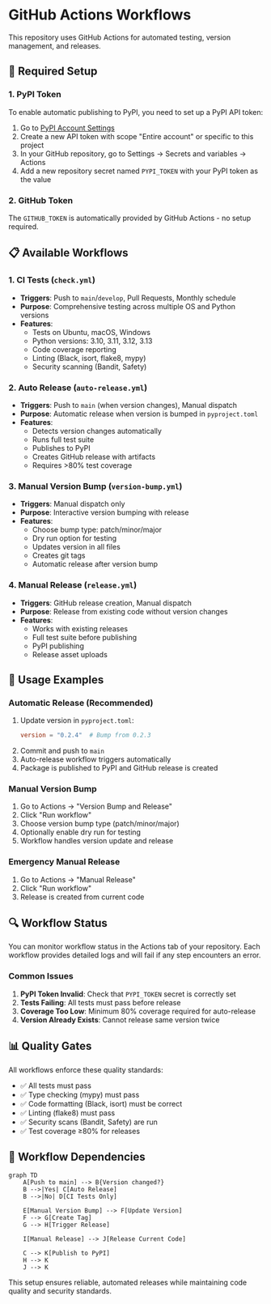 # GitHub Actions Workflows

This repository uses GitHub Actions for automated testing, version management, and releases.

## 🔧 Required Setup

### 1. PyPI Token
To enable automatic publishing to PyPI, you need to set up a PyPI API token:

1. Go to [PyPI Account Settings](https://pypi.org/manage/account/token/)
2. Create a new API token with scope "Entire account" or specific to this project
3. In your GitHub repository, go to Settings → Secrets and variables → Actions
4. Add a new repository secret named `PYPI_TOKEN` with your PyPI token as the value

### 2. GitHub Token
The `GITHUB_TOKEN` is automatically provided by GitHub Actions - no setup required.

## 📋 Available Workflows

### 1. **CI Tests** (`check.yml`)
- **Triggers**: Push to `main`/`develop`, Pull Requests, Monthly schedule
- **Purpose**: Comprehensive testing across multiple OS and Python versions
- **Features**:
  - Tests on Ubuntu, macOS, Windows
  - Python versions: 3.10, 3.11, 3.12, 3.13
  - Code coverage reporting
  - Linting (Black, isort, flake8, mypy)
  - Security scanning (Bandit, Safety)

### 2. **Auto Release** (`auto-release.yml`)
- **Triggers**: Push to `main` (when version changes), Manual dispatch
- **Purpose**: Automatic release when version is bumped in `pyproject.toml`
- **Features**:
  - Detects version changes automatically
  - Runs full test suite
  - Publishes to PyPI
  - Creates GitHub release with artifacts
  - Requires >80% test coverage

### 3. **Manual Version Bump** (`version-bump.yml`)
- **Triggers**: Manual dispatch only
- **Purpose**: Interactive version bumping with release
- **Features**:
  - Choose bump type: patch/minor/major
  - Dry run option for testing
  - Updates version in all files
  - Creates git tags
  - Automatic release after version bump

### 4. **Manual Release** (`release.yml`)
- **Triggers**: GitHub release creation, Manual dispatch
- **Purpose**: Release from existing code without version changes
- **Features**:
  - Works with existing releases
  - Full test suite before publishing
  - PyPI publishing
  - Release asset uploads

## 🚀 Usage Examples

### Automatic Release (Recommended)
1. Update version in `pyproject.toml`:
   ```toml
   version = "0.2.4"  # Bump from 0.2.3
   ```
2. Commit and push to `main`
3. Auto-release workflow triggers automatically
4. Package is published to PyPI and GitHub release is created

### Manual Version Bump
1. Go to Actions → "Version Bump and Release"
2. Click "Run workflow"
3. Choose version bump type (patch/minor/major)
4. Optionally enable dry run for testing
5. Workflow handles version update and release

### Emergency Manual Release
1. Go to Actions → "Manual Release"
2. Click "Run workflow"
3. Release is created from current code

## 🔍 Workflow Status

You can monitor workflow status in the Actions tab of your repository. Each workflow provides detailed logs and will fail if any step encounters an error.

### Common Issues

1. **PyPI Token Invalid**: Check that `PYPI_TOKEN` secret is correctly set
2. **Tests Failing**: All tests must pass before release
3. **Coverage Too Low**: Minimum 80% coverage required for auto-release
4. **Version Already Exists**: Cannot release same version twice

## 📊 Quality Gates

All workflows enforce these quality standards:
- ✅ All tests must pass
- ✅ Type checking (mypy) must pass
- ✅ Code formatting (Black, isort) must be correct
- ✅ Linting (flake8) must pass
- ✅ Security scans (Bandit, Safety) are run
- ✅ Test coverage ≥80% for releases

## 🔄 Workflow Dependencies

```mermaid
graph TD
    A[Push to main] --> B{Version changed?}
    B -->|Yes| C[Auto Release]
    B -->|No| D[CI Tests Only]
    
    E[Manual Version Bump] --> F[Update Version]
    F --> G[Create Tag]
    G --> H[Trigger Release]
    
    I[Manual Release] --> J[Release Current Code]
    
    C --> K[Publish to PyPI]
    H --> K
    J --> K
```

This setup ensures reliable, automated releases while maintaining code quality and security standards.
